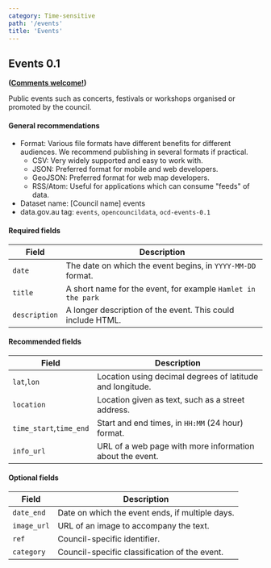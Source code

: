 ```yaml
---
category: Time-sensitive
path: '/events'
title: 'Events'
---
```

## Events 0.1
**([Comments welcome!](https://github.com/okfnau/open-council-data/issues))**

Public events such as concerts, festivals or workshops organised or promoted by the council.

#### General recommendations

* Format: Various file formats have different benefits for different audiences. We recommend publishing in several formats if practical.
  * CSV: Very widely supported and easy to work with.
  * JSON: Preferred format for mobile and web developers.
  * GeoJSON: Preferred format for web map developers.
  * RSS/Atom: Useful for applications which can consume "feeds" of data.
* Dataset name: [Council name] events
* data.gov.au tag: `events`, `opencouncildata`, `ocd-events-0.1`

#### Required fields

Field | Description
------|------------
`date`           |The date on which the event begins, in `YYYY-MM-DD` format.
`title`          |A short name for the event, for example `Hamlet in the park`
`description`    |A longer description of the event. This could include HTML.

#### Recommended fields

Field | Description
------|------------
`lat`,`lon`            |Location using decimal degrees of latitude and longitude.
`location`             |Location given as text, such as a street address.
`time_start`,`time_end`|Start and end times, in `HH:MM` (24 hour) format.
`info_url`             | URL of a web page with more information about the event.

#### Optional fields

Field | Description
------|------------
`date_end`  | Date on which the event ends, if multiple days.
`image_url` | URL of an image to accompany the text.
`ref`       | Council-specific identifier.
`category`  | Council-specific classification of the event.

